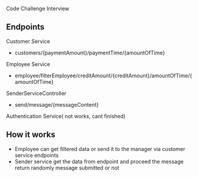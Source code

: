 Code Challenge Interview

 Endpoints
  --
Customer Service
  - customers/{paymentAmount}/paymentTime/{amountOfTime}

Employee Service
 - employee/filterEmployee/creditAmount/{creditAmount}/amountOfTime/{amountOfTime}

SenderServiceController
 - send/message/{messageContent}
 
 Authentication Service( not works, cant finished)
 
 How it works
 --
 - Employee can get filtered data or
  send it to the manager via customer service endpoints
 - Sender service get the data from endpoint and proceed the message return randomly 
   message submitted or not
 
 
